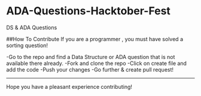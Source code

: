 # ADA-Questions-Hacktober-Fest

DS & ADA Questions

##How To Contribute
If you are a programmer , you must have solved a sorting question!

-Go to the repo and find a Data Structure or ADA question that is not available there already.
-Fork and clone the repo
-Click on create file and add the code
-Push your changes
-Go further & create pull request!

-------

Hope you have a pleasant experience contributing! 
